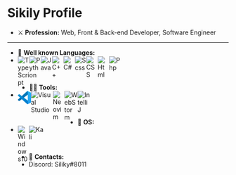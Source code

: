 # Sikily Profile

- ⚔ **Profession:** Web, Front & Back-end Developer, Software Engineer
---
- 🧠 **Well known Languages:** 
- <img align="left" alt="TypeScript" width="26px" src="https://cdn-icons-png.flaticon.com/512/5968/5968381.png" /><img align="left" alt="Python" width="26px" src="https://cdn-icons-png.flaticon.com/512/5968/5968350.png" /><img align="left" alt="Java" width="26px" src="https://cdn-icons-png.flaticon.com/512/226/226777.png" /><img align="left" alt="C++" width="26px" src="https://cdn-icons-png.flaticon.com/512/6132/6132222.png" /><img align="left" alt="C#" width="26px" src="https://cdn-icons-png.flaticon.com/512/6132/6132221.png" /><img align="left" alt="Scss" width="26px" src="https://cdn-icons-png.flaticon.com/512/5968/5968358.png" /><img align="left" alt="CSS" width="26px" src="https://cdn-icons-png.flaticon.com/512/732/732190.png" /><img align="left" alt="Html" width="26px" src="https://cdn-icons-png.flaticon.com/512/1051/1051277.png" /><img align="left" alt="Php" width="26px" src="https://cdn-icons-png.flaticon.com/512/528/528261.png" />
<br/>

- 🐱‍🚀 **Tools:**
- <img align="left" alt="Visual Studio Code" width="30px" src="https://raw.githubusercontent.com/github/explore/80688e429a7d4ef2fca1e82350fe8e3517d3494d/topics/visual-studio-code/visual-studio-code.png" /><img align="left" alt="Visual Studio" width="50px" src="https://1000logos.net/wp-content/uploads/2020/08/Visual-Studio-Logo-500x313.png" /> <img align="left" alt="Neovim" width="26px" src="https://user-images.githubusercontent.com/3882981/42413703-62f30654-822e-11e8-9d46-18fb562f5490.png" /><img align="left" alt="WebStorm" width="30px" src="http://anita-borg-celebration-munich.biojs.net/media/webstorm-logo.png" /><img align="left" alt="IntelliJ" width="30px" src="https://logonoid.com/images/intellij-idea-logo.png" />

<br/>

- 🐉 **OS:**
- <img align="left" alt="Windows10" width="25px" src="https://cdn.icon-icons.com/icons2/729/PNG/512/windows_icon-icons.com_62712.png" /> <img align="left" alt="Kali" width="35px" src="https://img.icons8.com/color/344/kali-linux.png" /> 

<br/>

- 🌺 **Contacts:** 
-  Discord: Siliky#8011
